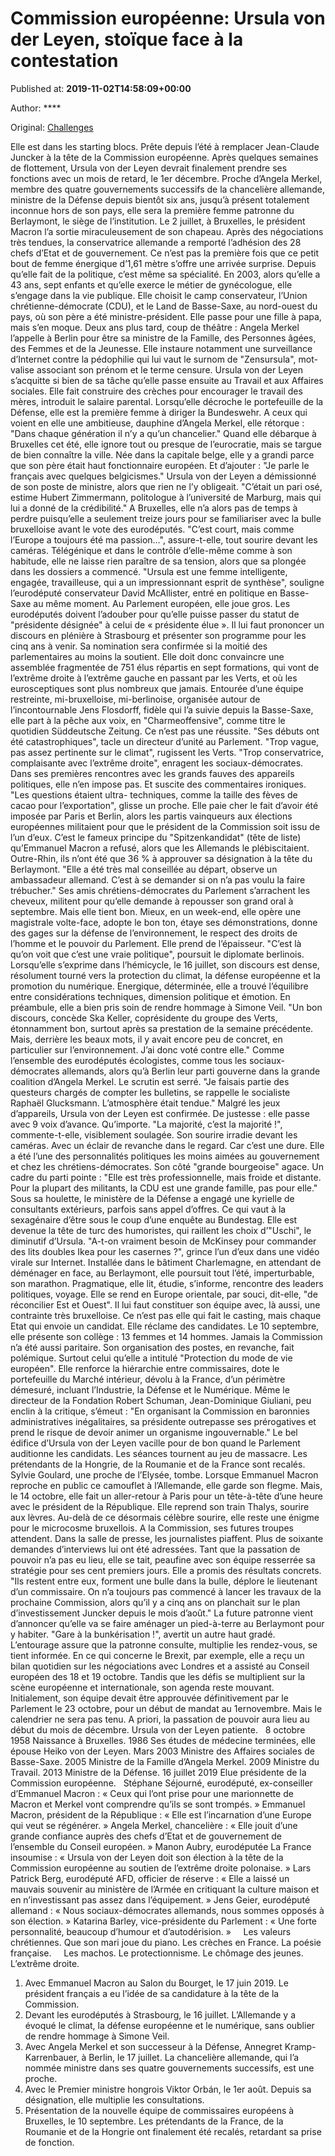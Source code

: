 
# Commission européenne: Ursula von der Leyen, stoïque face à la contestation

Published at: **2019-11-02T14:58:09+00:00**

Author: ****

Original: [Challenges](https://www.challenges.fr/monde/europe/stoique_682530)

Elle est dans les starting blocs. Prête depuis l’été à remplacer Jean-Claude Juncker à la tête de la Commission européenne. Après quelques semaines de flottement, Ursula von der Leyen devrait finalement prendre ses fonctions avec un mois de retard, le 1er décembre. Proche d’Angela Merkel, membre des quatre gouvernements successifs de la chancelière allemande, ministre de la Défense depuis bientôt six ans, jusqu’à présent totalement inconnue hors de son pays, elle sera la première femme patronne du Berlaymont, le siège de l’institution. Le 2 juillet, à Bruxelles, le président Macron l’a sortie miraculeusement de son chapeau. Après des négociations très tendues, la conservatrice allemande a remporté l’adhésion des 28 chefs d’Etat et de gouvernement.
Ce n’est pas la première fois que ce petit bout de femme énergique d’1,61 mètre s’offre une arrivée surprise. Depuis qu’elle fait de la politique, c’est même sa spécialité. En 2003, alors qu’elle a 43 ans, sept enfants et qu’elle exerce le métier de gynécologue, elle s’engage dans la vie publique. Elle choisit le camp conservateur, l’Union chrétienne-démocrate (CDU), et le Land de Basse-Saxe, au nord-ouest du pays, où son père a été ministre-président. Elle passe pour une fille à papa, mais s’en moque. Deux ans plus tard, coup de théâtre : Angela Merkel l’appelle à Berlin pour être sa ministre de la Famille, des Personnes âgées, des Femmes et de la Jeunesse. Elle instaure notamment une surveillance d’Internet contre la pédophilie qui lui vaut le surnom de "Zensursula", mot-valise associant son prénom et le terme censure. Ursula von der Leyen s’acquitte si bien de sa tâche qu’elle passe ensuite au Travail et aux Affaires sociales. Elle fait construire des crèches pour encourager le travail des mères, introduit le salaire parental. Lorsqu’elle décroche le portefeuille de la Défense, elle est la première femme à diriger la Bundeswehr. A ceux qui voient en elle une ambitieuse, dauphine d’Angela Merkel, elle rétorque : "Dans chaque génération il n’y a qu’un chancelier."
Quand elle débarque à Bruxelles cet été, elle ignore tout ou presque de l’eurocratie, mais se targue de bien connaître la ville. Née dans la capitale belge, elle y a grandi parce que son père était haut fonctionnaire européen. Et d’ajouter : "Je parle le français avec quelques belgicismes." Ursula von der Leyen a démissionné de son poste de ministre, alors que rien ne l’y obligeait. "C’était un pari osé, estime Hubert Zimmermann, politologue à l’université de Marburg, mais qui lui a donné de la crédibilité." A Bruxelles, elle n’a alors pas de temps à perdre puisqu’elle a seulement treize jours pour se familiariser avec la bulle bruxelloise avant le vote des eurodéputés. "C’est court, mais comme l’Europe a toujours été ma passion…", assure-t-elle, tout sourire devant les caméras. Télégénique et dans le contrôle d’elle-même comme à son habitude, elle ne laisse rien paraître de sa tension, alors que sa plongée dans les dossiers a commencé. "Ursula est une femme intelligente, engagée, travailleuse, qui a un impressionnant esprit de synthèse", souligne l’eurodéputé conservateur David McAllister, entré en politique en Basse-Saxe au même moment.
Au Parlement européen, elle joue gros. Les eurodéputés doivent l’adouber pour qu’elle puisse passer du statut de "présidente désignée" à celui de « présidente élue ». Il lui faut prononcer un discours en plénière à Strasbourg et présenter son programme pour les cinq ans à venir. Sa nomination sera confirmée si la moitié des parlementaires au moins la soutient. Elle doit donc convaincre une assemblée fragmentée de 751 élus répartis en sept formations, qui vont de l’extrême droite à l’extrême gauche en passant par les Verts, et où les eurosceptiques sont plus nombreux que jamais.
Entourée d’une équipe restreinte, mi-bruxelloise, mi-berlinoise, organisée autour de l’incontournable Jens Flosdorff, fidèle qui l’a suivie depuis la Basse-Saxe, elle part à la pêche aux voix, en "Charmeoffensive", comme titre le quotidien Süddeutsche Zeitung. Ce n’est pas une réussite. "Ses débuts ont été catastrophiques", tacle un directeur d’unité au Parlement. "Trop vague, pas assez pertinente sur le climat", rugissent les Verts. "Trop conservatrice, complaisante avec l’extrême droite", enragent les sociaux-démocrates. Dans ses premières rencontres avec les grands fauves des appareils politiques, elle n’en impose pas. Et suscite des commentaires ironiques. "Les questions étaient ultra- techniques, comme la taille des fèves de cacao pour l’exportation", glisse un proche. Elle paie cher le fait d’avoir été imposée par Paris et Berlin, alors les partis vainqueurs aux élections européennes militaient pour que le président de la Commission soit issu de l’un d’eux. C’est le fameux principe du "Spitzenkandidat" (tête de liste) qu’Emmanuel Macron a refusé, alors que les Allemands le plébiscitaient. Outre-Rhin, ils n’ont été que 36 % à approuver sa désignation à la tête du Berlaymont.
"Elle a été très mal conseillée au départ, observe un ambassadeur allemand. C’est à se demander si on n’a pas voulu la faire trébucher." Ses amis chrétiens-démocrates du Parlement s’arrachent les cheveux, militent pour qu’elle demande à repousser son grand oral à septembre. Mais elle tient bon. Mieux, en un week-end, elle opère une magistrale volte-face, adopte le bon ton, étaye ses démonstrations, donne des gages sur la défense de l’environnement, le respect des droits de l’homme et le pouvoir du Parlement. Elle prend de l’épaisseur. "C’est là qu’on voit que c’est une vraie politique", poursuit le diplomate berlinois.
Lorsqu’elle s’exprime dans l’hémicycle, le 16 juillet, son discours est dense, résolument tourné vers la protection du climat, la défense européenne et la promotion du numérique. Energique, déterminée, elle a trouvé l’équilibre entre considérations techniques, dimension politique et émotion. En préambule, elle a bien pris soin de rendre hommage à Simone Veil. "Un bon discours, concède Ska Keller, coprésidente du groupe des Verts, étonnamment bon, surtout après sa prestation de la semaine précédente. Mais, derrière les beaux mots, il y avait encore peu de concret, en particulier sur l’environnement. J’ai donc voté contre elle." Comme l’ensemble des eurodéputés écologistes, comme tous les sociaux-démocrates allemands, alors qu’à Berlin leur parti gouverne dans la grande coalition d’Angela Merkel.
Le scrutin est serré. "Je faisais partie des questeurs chargés de compter les bulletins, se rappelle le socialiste Raphaël Glucksmann. L’atmosphère était tendue." Malgré les jeux d’appareils, Ursula von der Leyen est confirmée. De justesse : elle passe avec 9 voix d’avance. Qu’importe. "La majorité, c’est la majorité !", commente-t-elle, visiblement soulagée. Son sourire irradie devant les caméras. Avec un éclair de revanche dans le regard.
Car c’est une dure. Elle a été l’une des personnalités politiques les moins aimées au gouvernement et chez les chrétiens-démocrates. Son côté "grande bourgeoise" agace. Un cadre du parti pointe : "Elle est très professionnelle, mais froide et distante. Pour la plupart des militants, la CDU est une grande famille, pas pour elle." Sous sa houlette, le ministère de la Défense a engagé une kyrielle de consultants extérieurs, parfois sans appel d’offres. Ce qui vaut à la sexagénaire d’être sous le coup d’une enquête au Bundestag. Elle est devenue la tête de turc des humoristes, qui raillent les choix d’"Uschi", le diminutif d’Ursula. "A-t-on vraiment besoin de McKinsey pour commander des lits doubles Ikea pour les casernes ?", grince l’un d’eux dans une vidéo virale sur Internet.
Installée dans le bâtiment Charlemagne, en attendant de déménager en face, au Berlaymont, elle poursuit tout l’été, imperturbable, son marathon. Pragmatique, elle lit, étudie, s’informe, rencontre des leaders politiques, voyage. Elle se rend en Europe orientale, par souci, dit-elle, "de réconcilier Est et Ouest". Il lui faut constituer son équipe avec, là aussi, une contrainte très bruxelloise. Ce n’est pas elle qui fait le casting, mais chaque Etat qui envoie un candidat. Elle réclame des candidates. Le 10 septembre, elle présente son collège : 13 femmes et 14 hommes. Jamais la Commission n’a été aussi paritaire. Son organisation des postes, en revanche, fait polémique. Surtout celui qu’elle a intitulé "Protection du mode de vie européen". Elle renforce la hiérarchie entre commissaires, dote le portefeuille du Marché intérieur, dévolu à la France, d’un périmètre démesuré, incluant l’Industrie, la Défense et le Numérique. Même le directeur de la Fondation Robert Schuman, Jean-Dominique Giuliani, peu enclin à la critique, s’émeut : "En organisant la Commission en baronnies administratives inégalitaires, sa présidente outrepasse ses prérogatives et prend le risque de devoir animer un organisme ingouvernable."
Le bel édifice d’Ursula von der Leyen vacille pour de bon quand le Parlement auditionne les candidats. Les séances tournent au jeu de massacre. Les prétendants de la Hongrie, de la Roumanie et de la France sont recalés. Sylvie Goulard, une proche de l’Elysée, tombe. Lorsque Emmanuel Macron reproche en public ce camouflet à l’Allemande, elle garde son flegme. Mais, le 14 octobre, elle fait un aller-retour à Paris pour un tête-à-tête d’une heure avec le président de la République. Elle reprend son train Thalys, sourire aux lèvres.
Au-delà de ce désormais célèbre sourire, elle reste une énigme pour le microcosme bruxellois. A la Commission, ses futures troupes attendent. Dans la salle de presse, les journalistes piaffent. Plus de soixante demandes d’interviews lui ont été adressées. Tant que la passation de pouvoir n’a pas eu lieu, elle se tait, peaufine avec son équipe resserrée sa stratégie pour ses cent premiers jours. Elle a promis des résultats concrets. "Ils restent entre eux, forment une bulle dans la bulle, déplore le lieutenant d’un commissaire. On n’a toujours pas commencé à lancer les travaux de la prochaine Commission, alors qu’il y a cinq ans on planchait sur le plan d’investissement Juncker depuis le mois d’août." La future patronne vient d’annoncer qu’elle va se faire aménager un pied-à-terre au Berlaymont pour y habiter. "Gare à la bunkérisation !", avertit un autre haut gradé.
L’entourage assure que la patronne consulte, multiplie les rendez-vous, se tient informée. En ce qui concerne le Brexit, par exemple, elle a reçu un bilan quotidien sur les négociations avec Londres et a assisté au Conseil européen des 18 et 19 octobre. Tandis que les défis se multiplient sur la scène européenne et internationale, son agenda reste mouvant. Initialement, son équipe devait être approuvée définitivement par le Parlement le 23 octobre, pour un début de mandat au 1ernovembre. Mais le calendrier ne sera pas tenu. A priori, la passation de pouvoir aura lieu au début du mois de décembre. Ursula von der Leyen patiente.
 
8 octobre 1958 Naissance à Bruxelles.
1986 Ses études de médecine terminées, elle épouse Heiko von der Leyen.
Mars 2003 Ministre des Affaires sociales de Basse-Saxe.
2005 Ministre de la Famille d’Angela Merkel.
2009 Ministre du Travail.
2013 Ministre de la Défense.
16 juillet 2019 Elue présidente de la Commission européenne.
 
Stéphane Séjourné, eurodéputé, ex-conseiller d’Emmanuel Macron : « Ceux qui l’ont prise pour une marionnette de Macron et Merkel vont comprendre qu’ils se sont trompés. »
Emmanuel Macron, président de la République : « Elle est l’incarnation d’une Europe qui veut se régénérer. »
Angela Merkel, chancelière : « Elle jouit d’une grande confiance auprès des chefs d’Etat et de gouvernement de l’ensemble du Conseil européen. »
Manon Aubry, eurodéputée La France insoumise : « Ursula von der Leyen doit son élection à la tête de la Commission européenne au soutien de l’extrême droite polonaise. »
Lars Patrick Berg, eurodéputé AFD, officier de réserve : « Elle a laissé un mauvais souvenir au ministère de l’Armée en critiquant la culture maison et en n’investissant pas assez dans l’équipement. »
Jens Geier, eurodéputé allemand : « Nous sociaux-démocrates allemands, nous sommes opposés à son élection. »
Katarina Barley, vice-présidente du Parlement : « Une forte personnalité, beaucoup d’humour et d’autodérision. »
 
 
Les valeurs chrétiennes. Que son mari joue du piano. Les crèches en France. La poésie française.
 
 
Les machos. Le protectionnisme. Le chômage des jeunes. L’extrême droite.
1. Avec Emmanuel Macron au Salon du Bourget, le 17 juin 2019. Le président français a eu l’idée de sa candidature à la tête de la Commission.
2. Devant les eurodéputés à Strasbourg, le 16 juillet. L’Allemande y a évoqué le climat, la défense européenne et le numérique, sans oublier de rendre hommage à Simone Veil.
3. Avec Angela Merkel et son successeur à la Défense, Annegret Kramp-Karrenbauer, à Berlin, le 17 juillet. La chancelière allemande, qui l’a nommée ministre dans ses quatre gouvernements successifs, est une proche.
4. Avec le Premier ministre hongrois Viktor Orbán, le 1er août. Depuis sa désignation, elle multiplie les consultations.
5. Présentation de la nouvelle équipe de commissaires européens à Bruxelles, le 10 septembre. Les prétendants de la France, de la Roumanie et de la Hongrie ont finalement été recalés, retardant sa prise de fonction.
